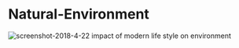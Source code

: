 # Natural-Environment
![screenshot-2018-4-22 impact of modern life style on environment](https://user-images.githubusercontent.com/31134009/39098110-65578d2a-4683-11e8-93fc-ad111ce03550.png)
